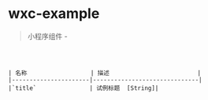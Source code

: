 # wxc-example

> 小程序组件 -


```



| 名称                  | 描述                         |
|----------------------|------------------------------|
|`title`               | 试例标题  [String]|





